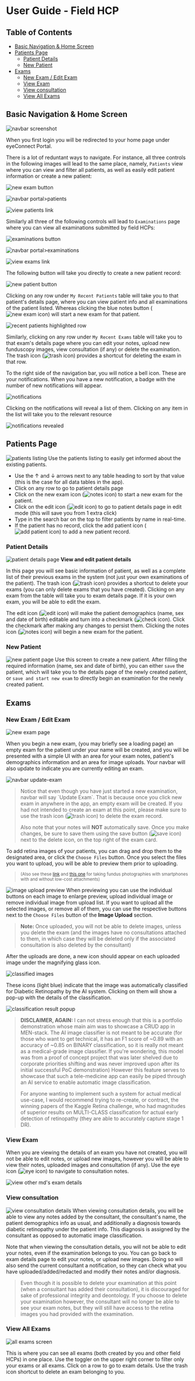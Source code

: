 # User Guide - Field HCP

## Table of Contents
- [Basic Navigation & Home Screen](#basic-navigation-&-home-screen)
- [Patients Page](#patients-page)
  - [Patient Details](#patient-details)
  - [New Patient](#new-patient)
- [Exams](#exams)
  - [New Exam / Edit Exam](#new-exam--edit-exam)
  - [View Exam](#view-exam)
  - [View consultation](#view-consultation)
  - [View All Exams](#view-all-exams)


## Basic Navigation & Home Screen

![navbar screenshot](./images/field_1.png)

When you first login you will be redirected to your home page under eyeConnect Portal.

There is a lot of reduntant ways to navigate. For instance, all three controls in the following images will lead to the same place, namely, `Patients` view where you can view and filter all patients, as well as easily edit patient information or create a new patient:

![new exam button](./images/field_2.png)

![navbar portal>patients](./images/field_3.png) 

![view patients link](./images/field_4.png)

Similarly all three of the following controls will lead to `Examinations` page where you can view all examinations submitted by field HCPs:

![examinations button](./images/field_7.png)

![navbar portal>examinations](./images/field_5.png)

![view exams link](./images/field_6.png)

The following button will take you directly to create a new patient record:

![new patient button](./images/field_8.png)

Clicking on any row under `My Recent Patients` table will take you to that patient's details page, where you can view patient info and all examinations of the patient listed. Whereas clicking the blue notes button (![new exam icon](./images/notes_btn.png)) will start a new exam for that patient.

![recent patients highlighted row](./images/field_9.png)

Similarly, clicking on any row under `My Recent Exams` table will take you to that exam's details page where you can edit your notes, upload new funduscopy images, view consultation (if any) or delete the examination. The trash icon (![trash icon](./images/trash_btn.png)) provides a shortcut for deleting the exam in that row.

To the right side of the navigation bar, you will notice a bell icon. These are your notifications. When you have a new notification, a badge with the number of new notifications will appear.

![notifications](./images/field_10.png)

Clicking on the notifications will reveal a list of them. Clicking on any item in the list will take you to the relevant resource

![notifications revealed](./images/field_11.png)

## Patients Page

![patients listing](./images/field_12.png)
Use the patients listing to easily get informed about the existing patients. 
+ Use the &uarr; and &darr; arrows next to any table heading to sort by that value (this is the case for all data tables in the app).
+ Click on any row to go to patient details page
+ Click on the new exam icon (![notes icon](./images/notes_btn.png)) to start a new exam for the patient.
+ Click on the edit icon (![edit icon](./images/edit_btn.png)) to go to patient details page in edit mode (this will save you from 1 extra click)
+ Type in the search bar on the top to filter patients by name in real-time.
+ If the patient has no record, click the add patient icon (![add patient icon](./images/add_btn.png)) to add a new patient record.

### Patient Details

![patient details page](./images/field_13.png)
**View and edit patient details**

In this page you will see basic information of patient, as well as a complete list of their previous exams in the system (not just your own examinations of the patient). The trash icon (![trash icon](./images/trash_btn.png)) provides a shortcut to delete your exams (you can only delete exams that you have created). Clicking on any exam from the table will take you to exam details page. If it is your own exam, you will be able to edit the exam.

The edit icon (![edit icon](./images/edit_btn.png)) will make the patient demographics (name, sex and date of birth) editable and turn into a checkmark (![check icon](./images/check_btn.png)). Click the checkmark after making any changes to persist them. Clicking the notes icon (![notes icon](./images/notes_btn.png)) will begin a new exam for the patient.

### New Patient
![new patient page](./images/field_22.png)
Use this screen to create a new patient. After filling the required information (name, sex and date of birth), you can either `save` the patient, which will take you to the details page of the newly created patient, or `save and start new exam` to directly begin an examination for the newly created patient. 

## Exams
### New Exam / Edit Exam
![new exam page](./images/field_14.png)

When you begin a new exam, (you may briefly see a loading page) an empty exam for the patient under your name will be created, and you will be presented with a simple UI with an area for your exam notes, patient's demographics information and an area for image uploads. Your navbar will also update to indicate you are currently editing an exam. 

![navbar update-exam](./images/field_15.png)

<blockquote>
Notice that even though you have just started a new examination, navbar will say `Update Exam`. That is because once you click new exam in anywhere in the app, an empty exam will be created. If you had not intended to create an exam at this point, please make sure to use the trash icon (<img src="./images/trash_btn.png" alt="trash icon">) to delete the exam record.

Also note that your notes will <b>NOT</b> automatically save. Once you make changes, be sure to save them using the save button (<img src="./images/save_btn.png" alt="save icon">) next to the delete icon, on the top right of the exam card.
</blockquote>

To add retina images of your patients, you can drag and drop them to the designated area, or click the `Choose Files` button. Once you select the files you want to upload, you will be able to preview them prior to uploading.<blockquote><small> (Also see these [link](https://eyewiki.aao.org/Smartphone_Funduscopy_-_How_to_Use_Smartphone_to_Take_Fundus_Photographs) and [this one](https://www.ncbi.nlm.nih.gov/pmc/articles/PMC5609317/) for taking fundus photographies with smartphones with and without low-cost attachments)</small></blockquote>

![image upload preview](./images/field_16.png)
When previewing you can use the individual buttons on each image to enlarge preview, upload individual image or remove individual image from upload list. If you want to upload all the selected images, or remove all of them, you can use the respective buttons next to the `Choose Files` button of the **Image Upload** section.
<blockquote><b>Note: </b>Once uploaded, you will not be able to delete images, unless you delete the exam (and the images have no consultations attached to them, in which case they will be deleted only if the associated consultation is also deleted by the consultant)</blockquote>
After the uploads are done, a new icon should appear on each uploaded image under the magnifying glass icon. 

![classified images](./images/field_17.png)

These icons (light blue) indicate that the image was automatically classified for Diabetic Retinopathy by the AI system. Clicking on them will show a pop-up with the details of the classification.

![classification result popup](./images/field_18.png)

<blockquote>
<b>DISCLAIMER, AGAIN: </b> I can not stress enough that this is a portfolio demonstration whose main aim was to showcase a CRUD app in MEN-stack. The AI image classifier is not meant to be accurate (for those who want to get technical, it has an F1 score of ~0.89 with an accuracy of ~0.85 on BINARY classification, so it is really not meant as a medical-grade image classifier. If you're wondering, this model was from a proof of concept project that was later shelved due to corporate priorities shifting and was never improved upon after its initial successful PoC demonstration) However this feature serves to showcase that such a tele-medicine app can easily be piped through an AI service to enable automatic image classification. 

For anyone wanting to implement such a system for actual medical use-case, I would recommend trying to re-create, or contract, the winning papers of the Kaggle Retina challenge, who had magnitudes of superior results on MULTI-CLASS classification for actual early detection of retinopathy (they are able to accurately capture stage 1 DR).
</blockquote>

### View Exam
When you are viewing the details of an exam you have not created, you will not be able to edit notes, or upload new images, however you will be able to view their notes, uploaded images and consultation (if any). Use the eye icon (![eye icon](./images/eye_btn.png)) to navigate to consultation notes.

![view other md's exam details](./images/field_19.png)

### View consultation
![view consultation details](./images/field_20.png)
When viewing consultation details, you will be able to view any notes added by the consultant, the consultant's name, the patient demographics info as usual, and additionally a diagnosis towards diabetic retinopathy under the patient info. This diagnosis is assigned by the consultant as opposed to automatic image classification.

Note that when viewing the consultation details, you will not be able to edit your notes, even if the examination belongs to you. You can go back to exam details page to edit your notes, or upload new images. Doing so will also send the current consultant a notification, so they can check what you have uploaded/added/redacted and modify their notes and/or diagnosis.
<blockquote>
Even though it is possible to delete your examination at this point (when a consultant has added their consultation), it is discouraged for sake of professional integrity and deontology. If you choose to delete your examination however, the consultant will no longer be able to see your exam notes, but they will still have access to the retina images you had provided with the examination.
</blockquote>

### View All Exams
![all exams screen](./images/field_21.png)

This is where you can see all exams (both created by you and other field HCPs) in one place. Use the toggler on the upper right corner to filter only your exams or all exams. Click on a row to go to exam details. Use the trash icon shortcut to delete an exam belonging to you.